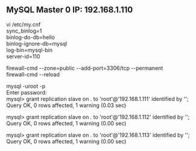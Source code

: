 ## MySQL Master 0 IP: 192.168.1.110  
vi /etc/my.cnf  
sync_binlog=1  
binlog-do-db=hello  
binlog-ignore-db=mysql  
log-bin=mysql-bin  
server-id=110  

firewall-cmd --zone=public --add-port=3306/tcp --permanent  
firewall-cmd --reload  

mysql -uroot -p  
Enter password:  
mysql> grant replication slave on *.* to 'root'@'192.168.1.111' identified by '<password>';  
Query OK, 0 rows affected, 1 warning (0.03 sec)  

mysql> grant replication slave on *.* to 'root'@'192.168.1.112' identified by '<password>';  
Query OK, 0 rows affected, 1 warning (0.00 sec)  

mysql> grant replication slave on *.* to 'root'@'192.168.1.113' identified by '<password>';  
Query OK, 0 rows affected, 1 warning (0.00 sec)  
